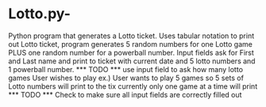 # Lotto.py-
Python program that generates a Lotto ticket. 
Uses tabular notation to print out Lotto ticket, program generates 5 random numbers for one Lotto game PLUS one random number for a powerball number.
Input fields ask for First and Last name and print to ticket with current date and 5 lotto numbers and 1 powerball number.
*** TODO *** use input field to ask how many lotto games User wishes to play ex.) User wants to play 5 games so 5 sets of Lotto numbers will print to the tix currently only one game at a time will print
*** TODO *** Check to make sure all input fields are correctly filled out
